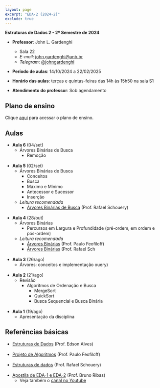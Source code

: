 ```yaml
---
layout: page
excerpt: "EDA-2 (2024-2)"
exclude: true
---
```


**Estruturas de Dados 2 - 2º Semestre de 2024**

* **Professor**: John L. Gardenghi
  + Sala 22
  + *E-mail*: john.gardenghi@unb.br
  + *Telegram*: <a href="https://t.me/johngardenghi" target="_blank">@johngardenghi</a>

* **Período de aulas**: 14/10/2024 a 22/02/2025
* **Horário das aulas**: terças e quintas-feiras das 14h às 15h50 na sala S1
* **Atendimento do professor**: Sob agendamento

## Plano de ensino

Clique <a href="plano_eda2_25_2.pdf" target="_blank">aqui</a> para acessar o plano de ensino.

<!--
## Notas

Clique [aqui](notas.htm) para visualizar as notas.
-->

## Aulas

<!--
* **Aula 29** (21/fev)
  + Revisão de notas e faltas
<br><br>
* **Aula 28** (19/fev)
  + Revisão de notas e faltas
<br><br>
* **Aula 27** (14/fev)
  + Revisão de notas e faltas
<br><br>
* **Aula 26** (12/fev)
  + Revisão de notas e faltas
<br><br>
* **Aula 25** (07/fev)
  + Avaliação Somativa 3
<br><br>
* **Aula 24** (05/fev)
<br><br>
* **Aula 23** (31/jan)
  + Grafos
    + Implementação usando matriz e listas de adjacências
<br><br>
* **Aula 22** (29/jan)
  + Grafos
    + Representação usando matriz e listas de adjacências
<br><br>
* **Aula 21** (24/jan)
  + Árvores Binárias de Busca Rubro-Negra Esquerdistas
    + Casos de inserção e operações de correção
<br><br>
* **Aula 20** (22/jan)
  + Árvores Binárias de Busca Rubro-Negra Esquerdistas
    + Casos de inserção e operações de correção
<br><br>
* **Aula 19** (17/jan)
  + Árvores Binárias de Busca Rubro-Negra Esquerdistas
    + Definição e conceitos
<br><br>
* **Aula 18** (15/jan)
  + Correção Avaliação Somativa 2
  + Árvores Binárias de Busca Rubro-Negra Esquerdistas
    + Introdução
<br><br>
* **Aula 17** (10/jan)
  + Avaliação Somativa 2
<br><br>
* **Aula 16** (08/jan)
  + Revisão
<br><br>
* ~~**Aula 16** (20/dez)~~
  + Aula suspensa
<br><br>
* **Aula 15** (18/dez)
  + Árvore binária de busca
    + Antecessor e sucessor
    + Remoção
<br><br>
* **Aula 14** (13/dez)
  + Árvore binária de busca
    + Criação, busca e inserção
    + Antecessor e sucessor
<br><br>
* **Aula 13** (11/dez)
  + Árvores binárias
    + Percursos em profundidade
  + Árvore binária de busca
    + Definição e conceitos básicos
<br><br>
* **Aula 12** (06/dez)
  + Árvores binárias
    + Conceitos básicos
    + Percursos em árvores
      + Percurso em largura
<br><br>
* **Aula 11** (04/dez)
  + Árvores
    + Conceitos básicos
<br><br>
* **Aula 10** (29/nov)
  + Correção da Somativa 1
  + Tabelas de dispersão
    + Endereçamento Aberto com Sondagem Linear
<br><br>
* **Aula 9** (27/nov)
  + Avaliação Somativa 1
<br><br>
* **Aula 8** (22/nov)
  + Tabelas de dispersão
    + Implementação usando Encadeamento Separado
  + *Leitura recomendada*:
    + <a href="https://www.ime.usp.br/~pf/algoritmos/aulas/hash.html" target="_blank">Prof. Paulo Feofiloff</a>
<br><br>    
* **Aula 7** (13/nov)
  + Tabelas de dispersão
    + Representação
    + Função de hash modular
    + Aplicações
  + *Leitura recomendada*:
    + Primos de Mersenne
      + <a href="https://pt.wikipedia.org/wiki/Primo_de_Mersenne" target="_blank">Wikipedia</a>
      + <a href="https://impa.br/noticias/numeros-primos-de-mersenne-visando-o-infinito/">Prof. Marcelo Viana</a>
<br><br>
-->
* **Aula 6** (04/set)
  + Árvores Binárias de Busca
    + Remoção
<br><br>
* **Aula 5** (02/set)
  + Árvores Binárias de Busca
    + Conceitos
    + Busca
    + Máximo e Mínimo
    + Antecessor e Sucessor
    + Inserção
  + *Leitura recomendada*
    + <a href="https://www.ic.unicamp.br/~rafael/slides/mc202/unidade16-arvores-busca-handout.pdf" target="_blank">Árvores Binárias de Busca</a> (Prof. Rafael Schouery)
<br><br>
* **Aula 4** (28/out)
  + Árvores Binárias
    + Percursos em Largura e Profundidade (pré-ordem, em ordem e pós-ordem)
  + *Leitura recomendada*
    + <a href="https://www.ime.usp.br/~pf/algoritmos/aulas/bint.html" target="_blank">Árvores Binárias</a> (Prof. Paulo Feofiloff)
    + <a href="https://www.ic.unicamp.br/~rafael/slides/mc202/unidade15-arvores-binarias-handout.pdf" target="_blank">Árvores Binárias</a> (Prof. Rafael Sch<br><br>
* **Aula 3** (26/ago)
  + Árvores: conceitos e implementação
ouery)
<br><br>
* **Aula 2** (21/ago)
  + Revisão
    + Algoritmos de Ordenação e Busca
      + MergeSort
      + QuickSort
      + Busca Sequencial e Busca Binária
<br><br>
* **Aula 1** (19/ago)
  + Apresentação da disciplina

## Referências básicas

* <a href="https://github.com/edsomjr/TEP/blob/master/Estruturas_de_Dados/README.md" target="_blank">Estruturas de Dados</a> (Prof. Edson Alves)
<br><br>
* <a href="https://www.ime.usp.br/~pf/algoritmos/index.html" target="_blank">Projeto de Algoritmos</a> (Prof. Paulo Feofiloff)
<br><br>
* <a href="https://www.ic.unicamp.br/~rafael/mc202.html" target="_blank">Estruturas de dados</a> (Prof. Rafael Schouery)
<br><br>
* <a href="https://www.brunoribas.com.br/apostila-eda/" target="_blank">Apostila de EDA-1 e EDA-2</a> (Prof. Bruno Ribas)
  + Veja também o <a href="https://www.youtube.com/@ProfBrunoRibas" target="_blank">canal no Youtube</a>
